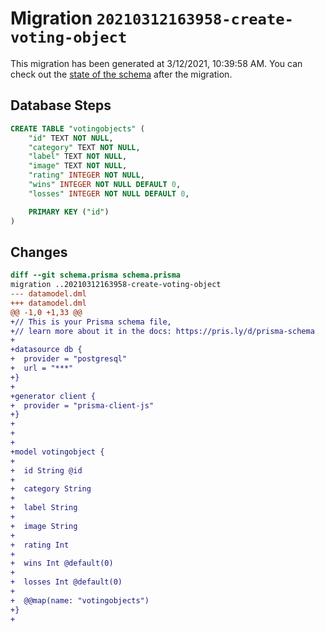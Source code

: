 # Migration `20210312163958-create-voting-object`

This migration has been generated at 3/12/2021, 10:39:58 AM.
You can check out the [state of the schema](./schema.prisma) after the migration.

## Database Steps

```sql
CREATE TABLE "votingobjects" (
    "id" TEXT NOT NULL,
    "category" TEXT NOT NULL,
    "label" TEXT NOT NULL,
    "image" TEXT NOT NULL,
    "rating" INTEGER NOT NULL,
    "wins" INTEGER NOT NULL DEFAULT 0,
    "losses" INTEGER NOT NULL DEFAULT 0,

    PRIMARY KEY ("id")
)
```

## Changes

```diff
diff --git schema.prisma schema.prisma
migration ..20210312163958-create-voting-object
--- datamodel.dml
+++ datamodel.dml
@@ -1,0 +1,33 @@
+// This is your Prisma schema file,
+// learn more about it in the docs: https://pris.ly/d/prisma-schema
+
+datasource db {
+  provider = "postgresql"
+  url = "***"
+}
+
+generator client {
+  provider = "prisma-client-js"
+}
+
+
+
+model votingobject {
+
+  id String @id
+
+  category String
+
+  label String
+
+  image String
+
+  rating Int
+
+  wins Int @default(0)
+
+  losses Int @default(0)
+
+  @@map(name: "votingobjects")
+}
+
```


